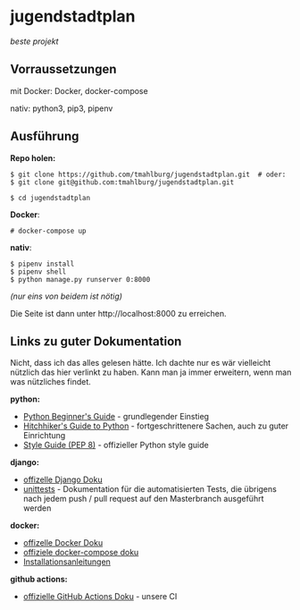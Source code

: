 # jugendstadtplan
  *beste projekt*
  
## Vorraussetzungen
mit Docker: Docker, docker-compose

nativ: python3, pip3, pipenv

## Ausführung
**Repo holen:**
```
$ git clone https://github.com/tmahlburg/jugendstadtplan.git  # oder:
$ git clone git@github.com:tmahlburg/jugendstadtplan.git
  
$ cd jugendstadtplan
```
**Docker**:

```# docker-compose up```

**nativ**:
```
$ pipenv install
$ pipenv shell
$ python manage.py runserver 0:8000
```
*(nur eins von beidem ist nötig)*

Die Seite ist dann unter http://localhost:8000 zu erreichen.

## Links zu guter Dokumentation

Nicht, dass ich das alles gelesen hätte. Ich dachte nur es wär vielleicht nützlich das hier verlinkt zu haben. Kann man ja immer erweitern, wenn man was nützliches findet.

**python:**

- [Python Beginner's Guide](https://wiki.python.org/moin/BeginnersGuide) - grundlegender Einstieg
- [Hitchhiker's Guide to Python](https://docs.python-guide.org) - fortgeschrittenere Sachen, auch zu guter Einrichtung
- [Style Guide (PEP 8)](https://www.python.org/dev/peps/pep-0008/) - offizieller Python style guide

**django:**

- [offizelle Django Doku](https://docs.djangoproject.com/en/3.0/)
- [unittests](https://docs.docker.com/install/#supported-platforms) - Dokumentation für die automatisierten Tests, die übrigens nach jedem push / pull request auf den Masterbranch ausgeführt werden

**docker:**

- [offizelle Docker Doku](https://docs.docker.com)
- [offiziele docker-compose doku](https://docs.docker.com/compose/)
- [Installationsanleitungen](https://docs.docker.com/install/#supported-platforms)

**github actions:**
- [offizielle GitHub Actions Doku](https://help.github.com/en/actions) - unsere CI
